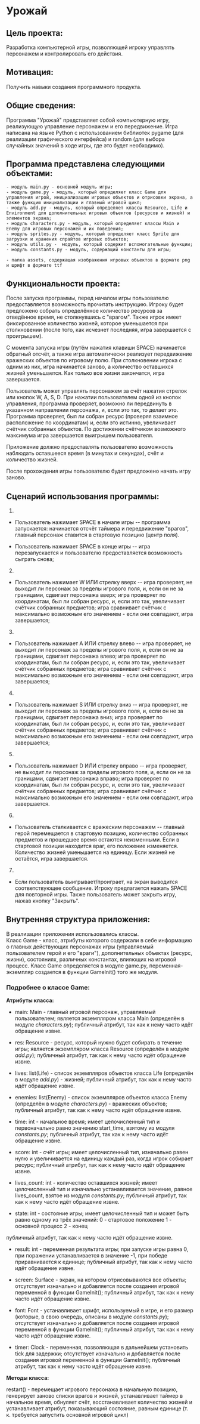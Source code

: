 # Урожай

## Цель проекта:

Разработка компьютерной игры, позволяющей игроку управлять персонажем и контролировать его действия.

## Мотивация:

Получить навыки создания программного продукта.

## Общие сведения:

Программа "Урожай" представляет собой компьютерную игру, реализующую управление персонажем и его передвижение.
Игра написана на языке Python с использованием библиотек pygame (для реализации графического интерфейса) и random (для выбора случайных значений в ходе игры, где это будет необходимо).

## Программа представлена следующими объектами:

    - модуль main.py - основной модуль игры;
    - модуль game.py - модуль, который определяет класс Game для управления игрой, инициализации игровых объектов и отрисовки экрана, а также функцию инициализации и главный игровой цикл;
    - модуль add.py - модуль, который определяет классы Resource, Life и Environment для дополнительных игровых объектов (ресурсов и жизней) и элементов экрана;
    - модуль characters.py - модуль, который определяет классы Main и Enemy для игровых персонажей и их поведения;
    - модуль sprites.py - модуль, который определяет класс Sprite для загрузки и хранения спрайтов игровых объектов;
    - модуль utils.py -  модуль, который содержит вспомогательные функции;
    - модуль constants.py - модуль, содержащий константы для игры;
    
    - папка assets, содержащая изображения игровых объектов в формате png и шрифт в формате ttf
    

## Функциональности проекта:

После запуска программы, перед началом игры пользователю предоставляется возможность прочитать инструкцию. Игроку будет предложено собрать определённое количество ресурсов за отведённое время, не столкнувшись с "врагом". Также игрок имеет фиксированное количество жизней, которое уменьшается при столкновении (после того, как исчезнет последняя, игра завершается с проигрышем).

С момента запуска игры (путём нажатия клавиши SPACE) начинается обратный отсчёт, а также игра автоматически реализует передвижение вражеских объектов по игровому полю. При столкновении игрока с одним из них, игра начинается заново, а количество оставшихся жизней уменьшается. Как только все жизни закончатся, игра завершается.

Пользователь может управлять персонажем за счёт нажатия стрелок или кнопок W, A, S, D. При нажатии пользователем одной из кнопок управления, программа проверяет, возможно ли передвинуть в указанном направлении персонажа, и, если это так, то делает это.
Программа проверяет, был ли собран ресурс (проверяя взаимное расположение по координатам) и, если это истинно, увеличивает счётчик собранных объектов. По достижении счётчиком возможного максимума игра завершается выигрышем пользователя.

Приложение должно предоставлять пользователю возможность наблюдать оставшееся время (в минутах и секундах), счёт и количество жизней.

После прохождения игры пользователю будет предложено начать игру заново.

## Сценарий использования программы:
1) 
 - Пользователь нажимает SPACE в начале игры -- программа запускается: начинается отсчёт таймера и передвижение "врагов", главный персонаж ставится в стартовую позицию (центр поля).
 
 - Пользователь нажимает SPACE в конце игры -- игра перезапускается и пользователю предоставляется возможность сыграть снова;

2)
 - Пользователь нажимает W ИЛИ стрелку вверх -- игра проверяет, не выходит ли персонаж за пределы игрового поля, и, если он не за границами, сдвигает персонажа вверх; игра проверяет по координатам, был ли собран ресурс, и, если это так, увеличивает счётчик собранных предметов; игра сравнивает счётчик с максимально возможным его значением - если они совпадают, игра завершается;
 

3) 
 - Пользователь нажимает A ИЛИ стрелку влево -- игра проверяет, не выходит ли персонаж за пределы игрового поля, и, если он не за границами, сдвигает персонажа влево; игра проверяет по координатам, был ли собран ресурс, и, если это так, увеличивает счётчик собранных предметов; игра сравнивает счётчик с максимально возможным его значением - если они совпадают, игра завершается;

4) 
 - Пользователь нажимает S ИЛИ стрелку вниз -- игра проверяет, не выходит ли персонаж за пределы игрового поля, и, если он не за границами, сдвигает персонажа вниз; игра проверяет по координатам, был ли собран ресурс, и, если это так, увеличивает счётчик собранных предметов; игра сравнивает счётчик с максимально возможным его значением - если они совпадают, игра завершается;

5) 
 - Пользователь нажимает D ИЛИ стрелку вправо -- игра проверяет, не выходит ли персонаж за пределы игрового поля, и, если он не за границами, сдвигает персонажа вправо; игра проверяет по координатам, был ли собран ресурс, и, если это так, увеличивает счётчик собранных предметов; игра сравнивает счётчик с максимально возможным его значением - если они совпадают, игра завершается.
 
 6) 
 - Пользователь сталкивается с вражеским персонажем -- главный герой перемещается в стартовую позицию, количество собранных предметов и прошедшее время остаются неизменными. Если в стартовой позиции находится враг, его положение изменяется. Количество жизней уменьшается на единицу. Если жизней не остаётся, игра завершается.
 
 7) 
 - Если пользователь выигрывает/проиграет, на экран выводится соответствующее сообщение. Игроку предлагается нажать SPACE для повторной игры. Также пользователь может закрыть игру, нажав кнопку "Закрыть". 

## Внутренняя структура приложения:

В реализации приложения использовались классы.  
Класс Game - класс, атрибуты которого содержали в себе информацию о главных действующих персонажах игры (управляемый пользователем герой и его "враги"), дополнительных объектах (ресурс, жизни), состояниях, различных константах, влияющих на игровой процесс.
Класс Game определяется в модуле game.py, переменная-экземпляр создается в функции GameInit() того же модуля. 

### Подробнее о классе Game: 

**Атрибуты класса:**

- main: Main - главный игровой персонаж, управляемый пользователем; является экземпляром класса Main (определён в модуле _characters.py_); публичный атрибут, так как к нему часто идёт обращение извне.

- res: Resource - ресурс, который нужно будет собирать в течение игры; является экземпляром класса Resource (определён в модуле _add.py_); публичный атрибут, так как к нему часто идёт обращение извне.

- lives: list(Life) - список экземпляров объектов класса Life (определён в модуле _add.py_) - жизней; публичный атрибут, так как к нему часто идёт обращение извне.

- enemies: list(Enemy) - список экземпляров объектов класса Enemy (определён в модуле _characters.py_) - вражеских объектов; публичный атрибут, так как к нему часто идёт обращение извне.

- time: int - начальное время; имеет целочисленный тип и первоначально равно значению start_time, взятому из модуля _constants.py_; публичный атрибут, так как к нему часто идёт обращение извне.

- score: int - счёт игры; имеет целочисленный тип, изначально равен нулю и увеличивается на единицу каждый раз, когда игрок собирает ресурс; публичный атрибут, так как к нему часто идёт обращение извне.

- lives_count: int - количество оставшихся жизней; имеет целочисленный тип и изначально устанавливается значение, равное lives_count, взятое из модуля _constants.py_; публичный атрибут, так как к нему часто идёт обращение извне.

- state: int - состояние игры; имеет целочисленный тип и может быть равно одному из трёх значений:
                0 - стартовое положение
                1 - основной процесс
                2 - конец

публичный атрибут, так как к нему часто идёт обращение извне.

- result: int - переменная результата игры; при запуске игры равна 0, при поражении устанавливается в значение -1, при победе приравнивается к единице; публичный атрибут, так как к нему часто идёт обращение извне.


- screen: Surface - экран, на котором отрисовываются все объекты; отсутствует изначально и добавляется после создания игровой переменной в функции GameInit(); публичный атрибут, так как к нему часто идёт обращение извне.

- font: Font - устанавливает шрифт, используемый в игре, и его размер (которые, в свою очередь, описаны в модуле _constants.py_); отсутствует изначально и добавляется после создания игровой переменной в функции GameInit(); публичный атрибут, так как к нему часто идёт обращение извне.

- timer: Clock - переменная, позволяющая в дальнейшем установить tick для задержки; отсутствует изначально и добавляется после создания игровой переменной в функции GameInit(); публичный атрибут, так как к нему часто идёт обращение извне.

**Методы класса:**

restart() - перемещает игрового персонажа в начальную позицию, генерирует заново списки врагов и жизней, устанавливает таймер в начальное время, обнуляет счёт, восстанавливает количество жизней и устанавливает атрибут, показывающий состояние, равным единице (т. к. требуется запустить основной игровой цикл)
